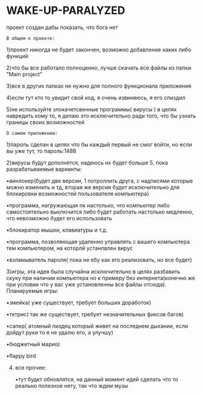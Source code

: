 # WAKE-UP-PARALYZED
проект создан дабы показать, что бога нет




    В общем о проекте:

1)проект никогда не будет закончен, возможно добавление каких либо функций


2)что бы все работало полноценно, лучше скачать все файлы из папки "Main project"


3)все в других папках не нужно для полного функционала приложения


4)если тут кто то увидит свой код, я очень извиняюсь, я его спиздил


5)не используйте злокачетсвенные программы( вирусы ) в целях навредить кому то, я делаю это исключительно ради того, что бы узнать границы своих возможностей



    О самом приложении:

1)пароль сделан в целях что бы каждый первый не смог войти, но если вы уже тут, то пароль:1488


2)вирусы будут дополнятся, надеюсь их будет больше 5, пока разрабатываемые варианты:
   

   •винлокер(будет две версии, 1 потроллить друга, с надписями которые можно изменить и тд, вторая же версия будет исключительно для блокировки возможностей пользователя компьютера)

   •программа, нагружающая пк настолько, что компьютер либо самостоятельно выключится либо будет работать настолько медленно, что невозможно будет его использовать

   •блокиратор мышки, клавиатуры и т.д.

   •программа, позволяющая удаленно управлять с вашего компьютера тем компьютером, на которлй устанлвлен вирус
   
   •взламыватель пароля( пока не ебу как его реализовать, но все будет)

3)игры, эта идея была случайна исключительно в целях разбавить скуку при наличии компьютера но к примеру без интернета(конечно же при условии что у вас уже установленны все файлы отсюда). Планируемые игры:
   

   •змейка( уже существует, требует больших доработок)
   

   •тетрис( так же существует, требует незначительных фиксов багов)


   •сапер( атомный пиздец который живет на последнем дыхании, если дойдут руки то я не удалю его, а улучшу)


   •бюджетный марио)
  

   •flappy bird 

4) все прочее:
   

   •тут будкт обновлятся, на данный момент идей сделать что то реально полезное нету, так что ждем музы
